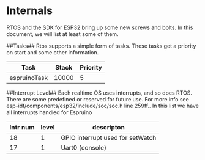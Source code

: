 Internals
===
RTOS and the SDK for ESP32 bring up some new screws and bolts.
In this document, we will list at least some of them.

##Tasks##
Rtos supports a simple form of tasks. These tasks get a priority on start and some other information.

| Task | Stack | Priority |
| --- | --- | --- |
| espruinoTask | 10000 | 5 |


##Interrupt Level##
Each realtime OS uses interrupts, and so does RTOS. There are some predefined or reserved for future use. For more info see esp-idf/components/esp32/include/soc/soc.h line 259ff..
In this list we have all interrupts handled for Espruino

| Intr num | level | descripton |
| --- | --- | --- |
| 18 | 1 | GPIO interrupt used for setWatch |
| 17 | 1 | Uart0 (console) |

